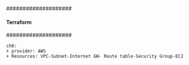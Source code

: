 ####################
#### Terraform  ####
####################
```
ch0: 
+ provider: AWS
+ Resources: VPC-Subnet-Internet GW- Route table-Security Group-EC2
```

